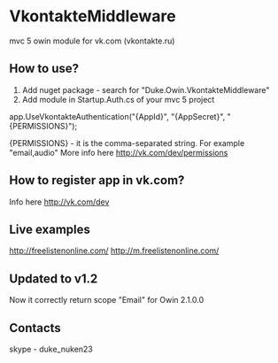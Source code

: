 VkontakteMiddleware
===================

mvc 5 owin module for vk.com (vkontakte.ru)

How to use?
-------------
1) Add nuget package - search for "Duke.Owin.VkontakteMiddleware"
2) Add module in Startup.Auth.cs of your mvc 5 project

app.UseVkontakteAuthentication("{AppId}", "{AppSecret}", "{PERMISSIONS}");

{PERMISSIONS} - it is the comma-separated string. For example "email,audio"
More info here http://vk.com/dev/permissions

How to register app in vk.com?
-------------
Info here http://vk.com/dev

Live examples 
-------------
http://freelistenonline.com/
http://m.freelistenonline.com/

Updated to v1.2 
-------------
Now it correctly return scope "Email" for Owin 2.1.0.0

Contacts
-------------
skype - duke_nuken23


 
